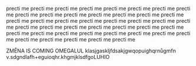precti me precti me precti me precti me precti me precti me precti me precti me precti me precti me precti me precti me precti me precti me precti me precti me precti me precti me precti me precti me precti me precti me precti me precti me precti me precti me precti me precti me precti me precti me precti me precti me precti me precti me precti me precti me precti me precti me precti me precti me precti me precti me precti me 



ZMĚNA IS COMING OMEGALUL klasjgaskljfdsakjgwqopuighqrnůgmfn v.sdgndlafh+eguioqhr.khgmjklsdfgoLUHIO

